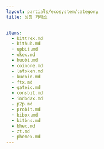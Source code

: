 ```yaml
---
layout: partials/ecosystem/category
title: 상장 거래소


items:
  - bittrex.md
  - bithub.md
  - upbit.md
  - okex.md
  - huobi.md
  - coinone.md
  - latoken.md
  - kucoin.md
  - ftx.md
  - gateio.md
  - consbit.md
  - indodax.md
  - p2p.md
  - probit.md
  - bibox.md
  - bitbns.md
  - bhex.md
  - zt.md
  - phemex.md
---
```

